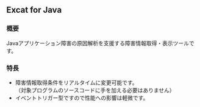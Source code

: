 <section class="sub-content"><h2 class="sub-title">Excat for Java</h2>

<h3 class="sub-title2">概要</h3>

<p>Javaアプリケーション障害の原因解析を支援する障害情報取得・表示ツールです。</p>

<h3 class="sub-title2">特長</h3>

<ul class="li-square"><li>障害情報取得条件をリアルタイムに変更可能です。<br>
	（対象プログラムのソースコードに手を加える必要はありません）</li>
	<li>イベントトリガー型ですので性能への影響は軽微です。</li>

</ul></section>
